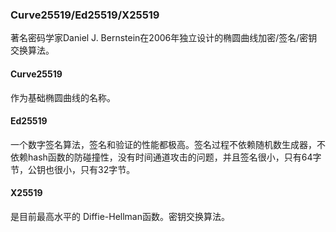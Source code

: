 ### Curve25519/Ed25519/X25519
著名密码学家Daniel J. Bernstein在2006年独立设计的椭圆曲线加密/签名/密钥交换算法。

#### Curve25519
作为基础椭圆曲线的名称。

#### Ed25519
一个数字签名算法，签名和验证的性能都极高。签名过程不依赖随机数生成器，不依赖hash函数的防碰撞性，没有时间通道攻击的问题，并且签名很小，只有64字节，公钥也很小，只有32字节。

#### X25519
是目前最高水平的 Diffie-Hellman函数。密钥交换算法。
